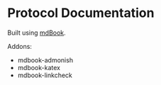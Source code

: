 # Protocol Documentation

Built using [mdBook](https://rust-lang.github.io/mdBook/).

Addons:

- mdbook-admonish
- mdbook-katex
- mdbook-linkcheck
